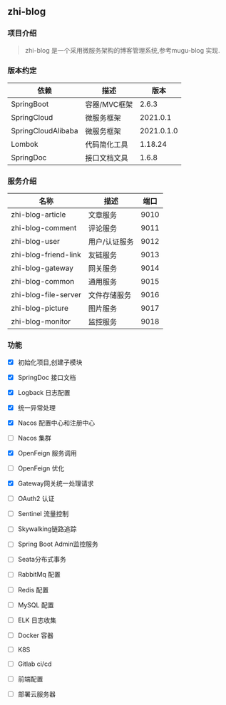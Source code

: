 ## zhi-blog

### 项目介绍

> zhi-blog 是一个采用微服务架构的博客管理系统,参考mugu-blog 实现.

### 版本约定

| 依赖                 | 描述       | 版本         |
|--------------------|----------|------------|
| SpringBoot         | 容器/MVC框架 | 2.6.3      |
| SpringCloud        | 微服务框架    | 2021.0.1   |
| SpringCloudAlibaba | 微服务框架    | 2021.0.1.0 |
| Lombok             | 代码简化工具   | 1.18.24    |
| SpringDoc          | 接口文档文具   | 1.6.8      |

### 服务介绍

| 名称                   | 描述      | 端口   |
|----------------------|---------|------|
| zhi-blog-article     | 文章服务    | 9010 |
| zhi-blog-comment     | 评论服务    | 9011 |
| zhi-blog-user        | 用户/认证服务 | 9012 |
| zhi-blog-friend-link | 友链服务    | 9013 |
| zhi-blog-gateway     | 网关服务    | 9014 |
| zhi-blog-common      | 通用服务    | 9015 |
| zhi-blog-file-server | 文件存储服务  | 9016 |
| zhi-blog-picture     | 图片服务    | 9017 |
| zhi-blog-monitor     | 监控服务    | 9018 |

### 功能
- [x] 初始化项目,创建子模块
- [x] SpringDoc 接口文档
- [x] Logback 日志配置
- [x] 统一异常处理
- [x] Nacos 配置中心和注册中心
- [ ] Nacos 集群
- [x] OpenFeign 服务调用
- [ ] OpenFeign 优化
- [x] Gateway网关统一处理请求
- [ ] OAuth2 认证
- [ ] Sentinel 流量控制
- [ ] Skywalking链路追踪
- [ ] Spring Boot Admin监控服务
- [ ] Seata分布式事务
- [ ] RabbitMq 配置
- [ ] Redis 配置
- [ ] MySQL 配置
- [ ] ELK 日志收集
- [ ] Docker 容器
- [ ] K8S
- [ ] Gitlab ci/cd
- [ ] 前端配置
- [ ] 部署云服务器



